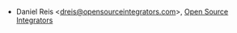 - Daniel Reis \<<dreis@opensourceintegrators.com>\>, [Open Source
  Integrators](https://www.opensourceintegrators.eu)
